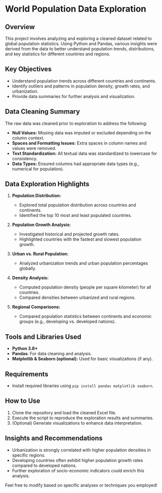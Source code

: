 # World Population Data Exploration  

## Overview  
This project involves analyzing and exploring a cleaned dataset related to global population statistics. Using Python and Pandas, various insights were derived from the data to better understand population trends, distributions, and key statistics for different countries and regions.  

## Key Objectives  
- Understand population trends across different countries and continents.  
- Identify outliers and patterns in population density, growth rates, and urbanization.  
- Provide data summaries for further analysis and visualization.  

## Data Cleaning Summary  
The raw data was cleaned prior to exploration to address the following:  
- **Null Values:** Missing data was imputed or excluded depending on the column context.  
- **Spaces and Formatting Issues:** Extra spaces in column names and values were removed.  
- **Text Standardization:** All textual data was standardized to lowercase for consistency.  
- **Data Types:** Ensured columns had appropriate data types (e.g., numerical for population).  

## Data Exploration Highlights  
1. **Population Distribution:**  
   - Explored total population distribution across countries and continents.  
   - Identified the top 10 most and least populated countries.  

2. **Population Growth Analysis:**  
   - Investigated historical and projected growth rates.  
   - Highlighted countries with the fastest and slowest population growth.  

3. **Urban vs. Rural Population:**  
   - Analyzed urbanization trends and urban population percentages globally.  

4. **Density Analysis:**  
   - Computed population density (people per square kilometer) for all countries.  
   - Compared densities between urbanized and rural regions.  

5. **Regional Comparisons:**  
   - Compared population statistics between continents and economic groups (e.g., developing vs. developed nations).  

## Tools and Libraries Used  
- **Python 3.8+**  
- **Pandas**: For data cleaning and analysis.  
- **Matplotlib & Seaborn (optional):** Used for basic visualizations (if any).  

## Requirements  
- Install required libraries using `pip install pandas matplotlib seaborn`.  

## How to Use  
1. Clone the repository and load the cleaned Excel file.  
2. Execute the script to reproduce the exploration results and summaries.  
3. (Optional) Generate visualizations to enhance data interpretation.  

## Insights and Recommendations  
- Urbanization is strongly correlated with higher population densities in specific regions.  
- Developing countries often exhibit higher population growth rates compared to developed nations.  
- Further exploration of socio-economic indicators could enrich this analysis.  

Feel free to modify based on specific analyses or techniques you employed!

